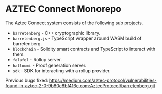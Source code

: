# AZTEC Connect Monorepo

The Aztec Connect system consists of the following sub projects.

- `barretenberg` - C++ cryptographic library.
- `barretenberg.js` - TypeScript wrapper around WASM build of barretenberg.
- `blockchain` - Solidity smart contracts and TypeScript to interact with them.
- `falafel` - Rollup server.
- `halloumi` - Proof generation server.
- `sdk` - SDK for interacting with a rollup provider.

Previous bugs fixed:
https://medium.com/aztec-protocol/vulnerabilities-found-in-aztec-2-0-9b80c8bf416c.com:AztecProtocol/barretenberg.git
